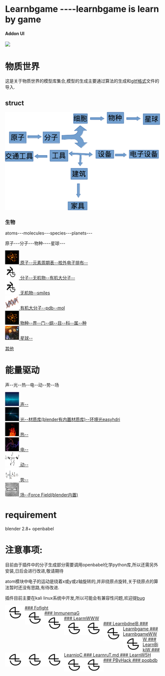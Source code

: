 # Learnbgame ----learnbgame is learn by game

#### Addon UI


![](mDrivEngine/demo.gif)

# 物质世界

这是关于物质世界的模型库集合,模型的生成主要通过算法的生成和[gltf格式](https://github.com/KhronosGroup/glTF)文件的导入.

## struct
![](mDrivEngine/modulStruct.png)

### 生物

atoms---molecules---species---planets---

原子---分子---物种----星球---

<a href="#">
  <img width="45" height="45" src="mDrivEngine/atom.jpg" >
原子--元素周期表--核外电子排布--
</a>
</br>


<a href="#">
  <img width="45" height="45" src="mDrivEngine/Learnblender.png" >
分子--无机物--有机大分子--
</a>
</br>

<a href="#">
  <img width="45" height="45" src="mDrivEngine/Learnblender.png" >
无机物--smiles
</a>
</br>

<a href="#">
  <img width="45" height="45" src="mDrivEngine/DNA.png" >
有机大分子--pdb--mol
</a>
</br>


<a href="#">
  <img width="45" height="45" src="mDrivEngine/atom.jpg" >
物种--界--门--纲--目--科--属--种
</a>
</br>

<a href="#">
  <img width="45" height="45" src="mDrivEngine/planet.jpg" >
星球--
</a>
</br>


[其他](https://github.com/BlenderCN/Blender3DWorld/blob/master/blender%E6%A8%A1%E5%9E%8B%E5%BA%93.md)

# 能量驱动

声--光--热--电--动--势--场

<a href="#">
  <img width="45" height="45" src="mDrivEngine/sound.jpg" >
声--
</a>
</br>



<a href="#">
  <img width="45" height="45" src="mDrivEngine/light.jpeg" >
光--材质库(blender有内置材质库)--<a href="http://codeofart.com/easy-hdri-0-9-0/">环境光easyhdri</a>
</a>
</br>


<a href="#">
  <img width="45" height="45" src="mDrivEngine/fire.jpeg" >
热--
</a>
</br>

<a href="#">
  <img width="45" height="45" src="mDrivEngine/electron.jpeg" >
电--
</a>
</br>

<a href="#">
  <img width="45" height="45" src="mDrivEngine/act.jpg" >
动--
</a>
</br>

<a href="#">
  <img width="45" height="45" src="mDrivEngine/potential.jpg" >
势--
</a>
</br>

<a href="#">
  <img width="45" height="45" src="mDrivEngine/field.jpg" >
场--Force Field(blender内置)
</a>
</br>

# requirement 

blender 2.8+
openbabel



# 注意事项:

目前由于插件中的分子生成部分需要调用openbabel化学python库,所以还需另外安装,日后会进行改进,敬请期待

atom模块中电子的运动是绕着x或y或z轴旋转的,并非绕原点旋转,关于绕原点的算法暂时还没有思路,有待改进.

插件目前主要在kali linux系统中开发,所以可能会有兼容性问题,欢迎提[bug](https://github.com/BlenderCN/Learnbgame/issues)

<a href="Fofight.md">
  <img src="https://github.com/BlenderCN/blenderTutorial/blob/master/mDrivEngine/blenderpng/logoleft.png" align="left">
### Fofight
</a>
</br>
<a href="ImmunemaG.md">
  <img src="https://github.com/BlenderCN/blenderTutorial/blob/master/mDrivEngine/blenderpng/logoleft.png" align="left">
### ImmunemaG
</a>
</br>
<a href="LearmWWW.md">
  <img src="https://github.com/BlenderCN/blenderTutorial/blob/master/mDrivEngine/blenderpng/logoleft.png" align="left">
### LearmWWW
</a>
</br>
<a href="LearnbdnelB.md">
  <img src="https://github.com/BlenderCN/blenderTutorial/blob/master/mDrivEngine/blenderpng/logoleft.png" align="left">
### LearnbdnelB
</a>

<a href="Learnbgame.md">
  <img src="https://github.com/BlenderCN/blenderTutorial/blob/master/mDrivEngine/blenderpng/logoleft.png" align="left">
### Learnbgame
</a>

<a href="LearnbgameWWW.md">
  <img src="https://github.com/BlenderCN/blenderTutorial/blob/master/mDrivEngine/blenderpng/logoleft.png" align="left">
### LearnbgameWWW
</a>

<a href="LearnBikiW.md">
  <img src="https://github.com/BlenderCN/blenderTutorial/blob/master/mDrivEngine/blenderpng/logoleft.png" align="left">
### LearnBikiW
</a>

<a href="LearnioC.md">
  <img src="https://github.com/BlenderCN/blenderTutorial/blob/master/mDrivEngine/blenderpng/logoleft.png" align="left">
### LearnioC
</a>





<a href="LearnruT">
  <img src="https://github.com/BlenderCN/blenderTutorial/blob/master/mDrivEngine/blenderpng/logoleft.png" align="left">
### LearnruT.md
</a>


<a href="LearnW5H.md">
  <img src="https://github.com/BlenderCN/blenderTutorial/blob/master/mDrivEngine/blenderpng/logoleft.png" align="left">
### LearnW5H
</a>

<a href="PByHack.md">
  <img src="https://github.com/BlenderCN/blenderTutorial/blob/master/mDrivEngine/blenderpng/logoleft.png" align="left">
### PByHack
</a>

<a href="poqbdb.md">
  <img src="https://github.com/BlenderCN/blenderTutorial/blob/master/mDrivEngine/blenderpng/logoleft.png" align="left">
### poqbdb
</a>


